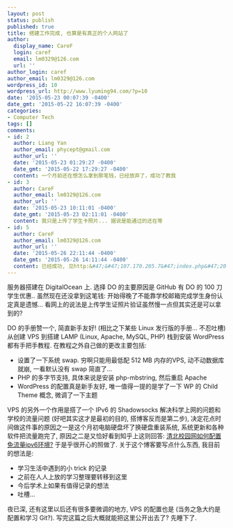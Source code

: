 ```yaml
---
layout: post
status: publish
published: true
title: 搭建工作完成, 也算是有真正的个人网站了
author:
  display_name: CareF
  login: caref
  email: lm0329@126.com
  url: ''
author_login: caref
author_email: lm0329@126.com
wordpress_id: 10
wordpress_url: http://www.lyuming94.com/?p=10
date: '2015-05-23 00:07:39 -0400'
date_gmt: '2015-05-22 16:07:39 -0400'
categories:
- Computer Tech
tags: []
comments:
- id: 2
  author: Liang Yan
  author_email: phycept@gmail.com
  author_url: ''
  date: '2015-05-23 01:29:27 -0400'
  date_gmt: '2015-05-22 17:29:27 -0400'
  content: 一个月前还在想怎么拿到那笔钱，已经放弃了，成功了教我
- id: 3
  author: CareF
  author_email: lm0329@126.com
  author_url: ''
  date: '2015-05-23 10:11:01 -0400'
  date_gmt: '2015-05-23 02:11:01 -0400'
  content: 我只是上传了学生卡照片... 据说是能通过的还在等
- id: 5
  author: CareF
  author_email: lm0329@126.com
  author_url: ''
  date: '2015-05-26 22:11:44 -0400'
  date_gmt: '2015-05-26 14:11:44 -0400'
  content: 已经成功, 见http:&#47;&#47;107.170.205.7&#47;index.php&#47;2015&#47;05&#47;26&#47;apply-for-github-student-developer-pack&#47;
---
```

服务器搭建在 DigitalOcean 上. 选择 DO 的主要原因是 GitHub 有 DO 的 100 刀学生优惠.. 虽然现在还没拿到这笔钱: 开始得晚了不能靠学校邮箱完成学生身份认定真是遗憾... 看网上的说法是上传学生证照片验证虽然慢一点但其实还是可以拿到的?

DO 的手册赞一个, 简直新手友好! (相比之下某些 Linux 发行版的手册... 不忍吐槽) 从创建 VPS 到搭建 LAMP (Linux, Apache, MySQL, PHP) 栈到安装 WordPress 都有手把手教程. 在教程之外自己做的更改主要包括:
* 设置了一下系统 swap. 穷啊只能用最低配 512 MB 内存的VPS, 动不动数据库就崩, 一看默认没有 swap 简直了...
* PHP 的多字节支持, 具体来说是安装 php-mbstring, 然后重启 Apache
* WordPress 的配置真是新手友好, 唯一值得一提的是学了一下 WP 的 Child Theme 概念, 微调了一下主题

VPS 的另外一个作用是搭了一个 IPv6 的 Shadowsocks 解决科学上网的问题和学校的流量问题 (好吧其实这才是最初的目的, 搭博客反而是第二步), 决定花点时间做这件事的原因之一是这个月初电脑硬盘坏了换硬盘重装系统, 系统更新和各种软件把流量跑完了, 原因之二是又恰好看到知乎上这则回答: [清北校园网如何配置免流量ipv6环境?](http://zhi.hu/iCoH)  于是乎很开心的照做了.
关于这个博客要写点什么东西, 我目前 的想法是:
* 学习生活中遇到的小 trick 的记录
* 之前在人人上放的学习整理要转移到这里
* 今后学术上如果有值得记录的想法
* 吐槽...

夜已深, 还有这里以后还有很多要微调的地方, VPS 的配置也是 (当务之急大约是配置和学习 Git?). 写完这篇之后大概就能把这里公开出去了? 先睡下了.
